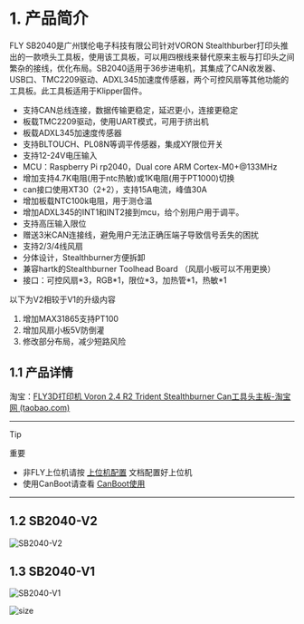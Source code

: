 # 1. 产品简介

FLY SB2040是广州镁伦电子科技有限公司针对VORON Stealthburber打印头推出的一款喷头工具板，使用该工具板，可以用四根线来替代原来主板与打印头之间繁杂的接线，优化布局。SB2040适用于36步进电机，其集成了CAN收发器、USB口、TMC2209驱动、ADXL345加速度传感器，两个可控风扇等其他功能的工具板。此工具板适用于Klipper固件。

* 支持CAN总线连接，数据传输更稳定，延迟更小，连接更稳定
* 板载TMC2209驱动，使用UART模式，可用于挤出机
* 板载ADXL345加速度传感器
* 支持BLTOUCH、PL08N等调平传感器，集成XY限位开关
* 支持12-24V电压输入 
* MCU：Raspberry Pi rp2040，Dual core ARM Cortex-M0+@133MHz
* 增加支持4.7K电阻(用于ntc热敏)或1K电阻(用于PT1000)切换
* can接口使用XT30（2+2），支持15A电流，峰值30A
* 增加板载NTC100k电阻，用于测仓温
* 增加ADXL345的INT1和INT2接到mcu，给个别用户用于调平。
* 支持高压输入限位
* 赠送3米CAN连接线，避免用户无法正确压端子导致信号丢失的困扰
* 支持2/3/4线风扇
* 分体设计，Stealthburner方便拆卸
* 兼容hartk的Stealthburner Toolhead Board （风扇小板可以不用更换）
* 接口：可控风扇\*3，RGB\*1，限位\*3，加热管\*1，热敏\*1

以下为V2相较于V1的升级内容
1. 增加MAX31865支持PT100
2. 增加风扇小板5V防倒灌
3. 修改部分布局，减少短路风险

## 1.1 产品详情

淘宝：[FLY3D打印机 Voron 2.4 R2 Trident Stealthburner Can工具头主板-淘宝网 (taobao.com)](https://item.taobao.com/item.htm?spm=a1z10.5-c-s.w4002-23066022675.36.68de3903lHTcFZ&id=681269728598 "点击即可跳转")

----

> [!TIP]
> 重要

* 非FLY上位机请按 [上位机配置](/board/fly_sht36_42/piconfig "点击即可跳转") 文档配置好上位机
* 使用CanBoot请查看 [CanBoot使用](/advanced/canboot.md "点击即可跳转")

----

## 1.2 SB2040-V2

![SB2040-V2](../../images/boards/fly_sb2040/sb2040v2.jpg ":no-zooom")


## 1.3 SB2040-V1

![SB2040-V1](../../images/boards/fly_sb2040/sb2040.png ":no-zooom")


![size](../../images/boards/fly_sb2040/size.jpg)
